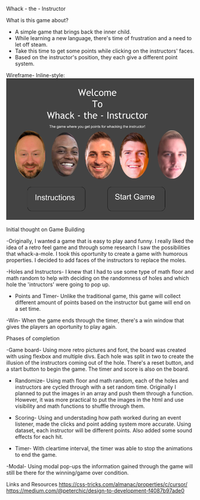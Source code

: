 Whack - the - Instructor

What is this game about?
- A simple game that brings back the inner child. 
- While learning a new language, there's time of frustration and a need to let off steam.
- Take this time to get some points while clicking on the instructors' faces.
- Based on the instructor's position, they each give a different point system.


Wireframe-
Inline-style:
![alt text](https://github.com/ginnygu/project_1/blob/master/images/wireframe_project1.png "Logo Title Text 1")



Initial thought on Game Building

-Originally, I wanted a game that is easy to play aand funny. I really liked the idea of a retro feel game and through some research I saw the possibilities that whack-a-mole. I took this oportunity to create a game with humorous properties. I decided to add faces of the instructors to replace the moles.

-Holes and Instructors-
I knew that I had to use some type of math floor and math random to help with deciding on the randomness of holes and which hole the 'intructors' were going to pop up.

- Points and Timer- 
Unlike the traditional game, this game will collect different amount of points based on the instructor but game will end on a set time.

-Win-
When the game ends through the timer, there's a win window that gives the players an oportunity to play again.


Phases of completion

-Game board-
Using more retro pictures and font, the board was created with using flexbox and multiple divs. Each hole was split in two to create the illusion of the instructors coming out of the hole. There's a reset button, and a start button to begin the game. The timer and score is also on the board.

- Randomize-
Using math floor and math random, each of the holes and instructors are cycled through with a set random time. Originally I planned to put the images in an array and push them through a function. However, it was more practical to put the images in the html and use visibility and math functions to shuffle through them.

- Scoring-
Using and understading how path worked during an event listener, made the clicks and point adding system more accurate. Using dataset, each instructor will be different points. Also added some sound effects for each hit.

- Timer-
With cleartime interval, the timer was able to stop the animations to end the game. 

-Modal-
Using modal pop-ups the information gained through the game will still be there for the winning/game over condition.

Links and Resources
https://css-tricks.com/almanac/properties/c/cursor/
https://medium.com/@peterchic/design-to-development-f4087b97ade0

